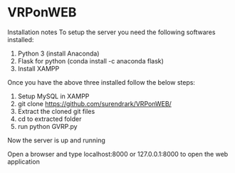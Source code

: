 # VRPonWEB
Installation notes
To setup the server you need the following softwares installed:
1. Python 3 (install Anaconda)
2. Flask for python (conda install -c anaconda flask)
3. Install XAMPP

Once you have the above three installed follow the below steps:

1. Setup MySQL in XAMPP
2. git clone https://github.com/surendrark/VRPonWEB/
3. Extract the cloned git files
4. cd to extracted folder
5. run python GVRP.py

Now the server is up and running

Open a browser and type localhost:8000 or 127.0.0.1:8000 to open the web application
